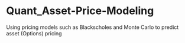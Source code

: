 # Quant_Asset-Price-Modeling
Using pricing models such as Blackscholes and Monte Carlo to predict asset (Options) pricing
